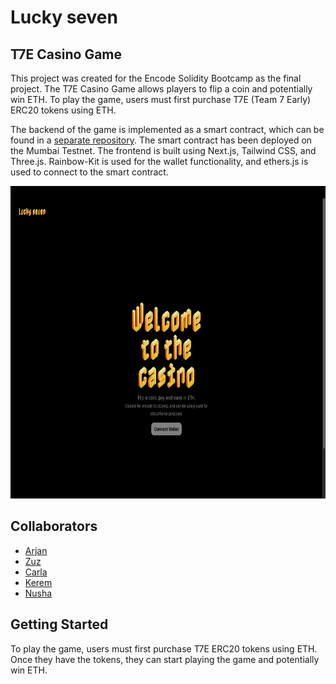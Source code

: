 # Lucky seven
## T7E Casino Game

This project was created for the Encode Solidity Bootcamp as the final project. The T7E Casino Game allows players to flip a coin and potentially win ETH. To play the game, users must first purchase T7E (Team 7 Early) ERC20 tokens using ETH.

The backend of the game is implemented as a smart contract, which can be found in a [separate repository](https://github.com/78carla/casino-dapp-blockend). The smart contract has been deployed on the Mumbai Testnet. The frontend is built using Next.js, Tailwind CSS, and Three.js. Rainbow-Kit is used for the wallet functionality, and ethers.js is used to connect to the smart contract.

<p align="center">
  <img src="https://github.com/noamrubin22/casino-dapp-frontend/blob/new-flow/public/screenshot.png" alt="lucky seven screenshot" height="500vh"/>
</p>

## Collaborators

- [Arjan](https://github.com/6124437)
- [Zuz](https://github.com/zzuziak)
- [Carla](https://github.com/78carla)
- [Kerem](https://github.com/kerembakir)
- [Nusha](https://github.com/noamrubin22)

## Getting Started

To play the game, users must first purchase T7E ERC20 tokens using ETH. Once they have the tokens, they can start playing the game and potentially win ETH.
